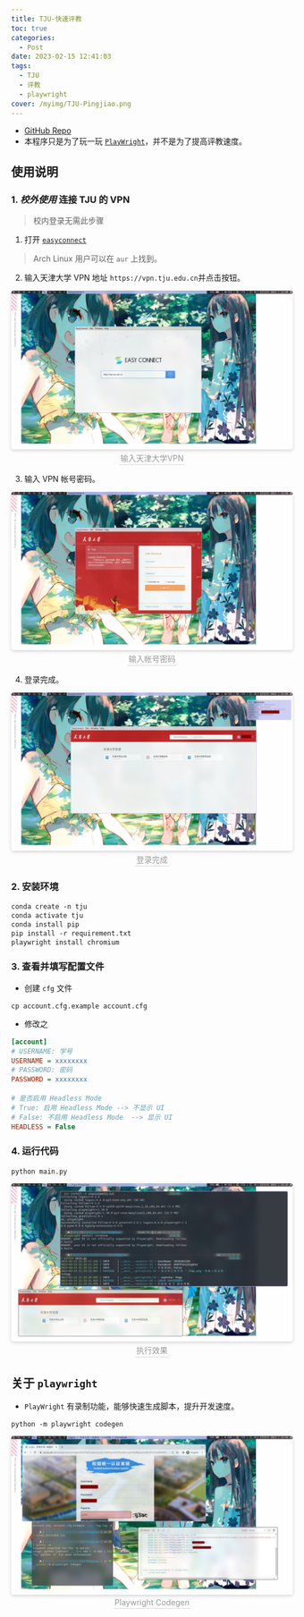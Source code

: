 ```yaml
---
title: TJU-快速评教
toc: true
categories:
  - Post
date: 2023-02-15 12:41:03
tags:
  - TJU
  - 评教
  - playwright
cover: /myimg/TJU-Pingjiao.png
---
```


* [GitHub Repo](https://github.com/ChrisVicky/TJU-2023-Evaluator)
* 本程序只是为了玩一玩 [`PlayWright`](https://playwright.dev/)，并不是为了提高评教速度。


## 使用说明

### 1.  *校外使用* 连接 TJU 的 VPN
> 校内登录无需此步骤

1. 打开 [`easyconnect`](https://www.sangfor.com.cn/)
> Arch Linux 用户可以在 `aur` 上找到。
2. 输入天津大学 VPN 地址 `https://vpn.tju.edu.cn`并点击按钮。
<center>
  <img style="border-radius: 0.3125em;box-shadow: 0 2px 4px 0 rgba(34,36,38,.12),0 2px 10px 0 rgba(34,36,38,.08);"
    src="/img/image_2023-02-13-21-08-36.png"><br>
  <div style="color:orange; border-bottom: 1px solid #d9d9d9;display: inline-block;color: #999;padding: 2px;">输入天津大学VPN</div>
</center>

3. 输入 VPN 帐号密码。
<center>
  <img style="border-radius: 0.3125em;box-shadow: 0 2px 4px 0 rgba(34,36,38,.12),0 2px 10px 0 rgba(34,36,38,.08);"
    src="/img/image_2023-02-13-21-08-48.png"><br>
  <div style="color:orange; border-bottom: 1px solid #d9d9d9;display: inline-block;color: #999;padding: 2px;">输入帐号密码</div>
</center>

4. 登录完成。
<center>
  <img style="border-radius: 0.3125em;box-shadow: 0 2px 4px 0 rgba(34,36,38,.12),0 2px 10px 0 rgba(34,36,38,.08);"
      src="/img/image_2023-02-13-21-09-56.png"><br>
  <div style="color:orange; border-bottom: 1px solid #d9d9d9;display: inline-block;color: #999;padding: 2px;">登录完成</div>
</center>

### 2. 安装环境
```shell
conda create -n tju
conda activate tju
conda install pip 
pip install -r requirement.txt
playwright install chromium
```

### 3. 查看并填写配置文件
* 创建 `cfg` 文件
```shell
cp account.cfg.example account.cfg
```
* 修改之
```cfg
[account]
# USERNAME: 学号
USERNAME = xxxxxxxx
# PASSWORD: 密码
PASSWORD = xxxxxxxx

# 是否启用 Headless Mode
# True: 启用 Headless Mode --> 不显示 UI
# False: 不启用 Headless Mode  --> 显示 UI
HEADLESS = False
```

### 4. 运行代码
```
python main.py
```

<center>
  <img style="border-radius: 0.3125em;box-shadow: 0 2px 4px 0 rgba(34,36,38,.12),0 2px 10px 0 rgba(34,36,38,.08);"
    src="/img/image_2023-02-13-21-26-22.png"><br>
  <div style="color:orange; border-bottom: 1px solid #d9d9d9;display: inline-block;color: #999;padding: 2px;">执行效果</div>
</center>

## 关于 `playwright`

* `PlayWright` 有录制功能，能够快速生成脚本，提升开发速度。

```shell
python -m playwright codegen
```
<center>
  <img style="border-radius: 0.3125em;box-shadow: 0 2px 4px 0 rgba(34,36,38,.12),0 2px 10px 0 rgba(34,36,38,.08);"
    src="/img/image_2023-02-15-12-47-47.png"><br>
  <div style="color:orange; border-bottom: 1px solid #d9d9d9;display: inline-block;color: #999;padding: 2px;">Playwright Codegen</div>
</center>
